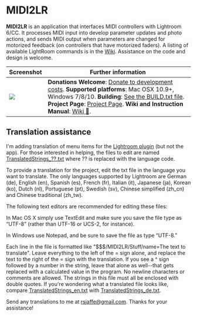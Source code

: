 # MIDI2LR

**MIDI2LR** is an application that interfaces MIDI controllers with Lightroom 6/CC. It processes MIDI input into develop parameter updates and photo actions, and sends MIDI output when parameters are changed for motorized feedback (on controllers that have motorized faders). A listing of available LightRoom commands is in the [Wiki](https://github.com/rsjaffe/MIDI2LR/wiki). Assistance on the code and design is welcome.

| Screenshot | Further information |
| -----------| -------------------- |
| <img src="http://rsjaffe.github.io/MIDI2LR/images/app070.png" /> | **Donations Welcome**: [Donate to development costs](https://www.paypal.com/cgi-bin/webscr?cmd=_s-xclick&hosted_button_id=YWHT4JMA42RXN). **Supported platforms**: Mac OSX 10.9+, Windows 7/8/10. **Building**: [See the BUILD.txt file](https://github.com/rsjaffe/MIDI2LR/blob/master/BUILD.txt). **Project Page**: [Project Page](http://rsjaffe.github.io/MIDI2LR). **Wiki and Instruction Manual**: [Wiki :book:](https://github.com/rsjaffe/MIDI2LR/wiki). |

## Translation assistance
I'm adding translation of menu items for the [Lightroom plugin](https://github.com/rsjaffe/MIDI2LR/tree/master/Source/LRPlugin/MIDI2LR.lrplugin) (but not the app).
For those interested in helping, the files to edit are named [TranslatedStrings_??.txt](https://github.com/rsjaffe/MIDI2LR/tree/master/Source/LRPlugin/MIDI2LR.lrplugin) 
where ?? is replaced with the language code.

To provide a translation for the project, edit the txt file in the language you want 
to translate. The only languages supported by Lightroom are German (de), English (en), 
Spanish (es), French (fr), Italian (it), Japanese (ja), Korean (ko), Dutch (nl), 
Portuguese (pt), Swedish (sv), Chinese simplified (zh_cn) and Chinese traditional (zh_tw).

The following text editors are recommended for editing these files:

In Mac OS X simply use TextEdit and make sure you save the file type as “UTF-8” 
(rather than UTF-16 or UCS-2, for instance).

In Windows use Notepad, and be sure to save the file as type “UTF-8.”

Each line in the file is formatted like "$$$/MIDI2LR/Stuff/name=The text to translate".
Leave everything to the left of the = sign alone, and replace the text to the right of 
the = sign with the translation. If you see a ^ sign followed by a number in the string, 
leave that alone as well--that gets replaced with a calculated value in the program. No 
newline characters or comments are allowed. The strings in this file must all be enclosed 
with double quotes. If you're wondering what a translated file looks like, compare 
[TranslatedStrings_en.txt](https://github.com/rsjaffe/MIDI2LR/blob/master/Source/LRPlugin/MIDI2LR.lrplugin/TranslatedStrings_en.txt) with [TranslatedStrings_de.txt](https://github.com/rsjaffe/MIDI2LR/blob/master/Source/LRPlugin/MIDI2LR.lrplugin/TranslatedStrings_de.txt).

Send any translations to me at rsjaffe@gmail.com. Thanks for your assistance!




